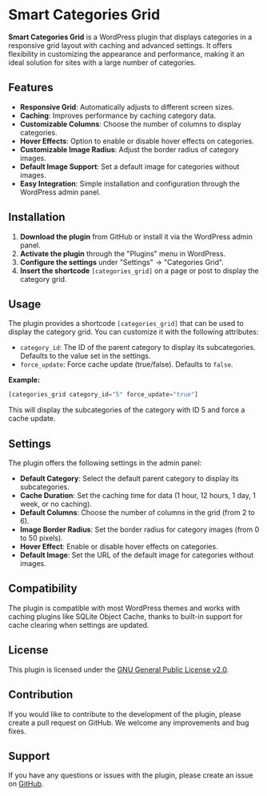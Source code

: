 # Smart Categories Grid

**Smart Categories Grid** is a WordPress plugin that displays categories in a responsive grid layout with caching and advanced settings. It offers flexibility in customizing the appearance and performance, making it an ideal solution for sites with a large number of categories.

## Features

- **Responsive Grid**: Automatically adjusts to different screen sizes.
- **Caching**: Improves performance by caching category data.
- **Customizable Columns**: Choose the number of columns to display categories.
- **Hover Effects**: Option to enable or disable hover effects on categories.
- **Customizable Image Radius**: Adjust the border radius of category images.
- **Default Image Support**: Set a default image for categories without images.
- **Easy Integration**: Simple installation and configuration through the WordPress admin panel.

## Installation

1. **Download the plugin** from GitHub or install it via the WordPress admin panel.
2. **Activate the plugin** through the "Plugins" menu in WordPress.
3. **Configure the settings** under "Settings" -> "Categories Grid".
4. **Insert the shortcode** `[categories_grid]` on a page or post to display the category grid.

## Usage

The plugin provides a shortcode `[categories_grid]` that can be used to display the category grid. You can customize it with the following attributes:

- `category_id`: The ID of the parent category to display its subcategories. Defaults to the value set in the settings.
- `force_update`: Force cache update (true/false). Defaults to `false`.

**Example:**

```php
[categories_grid category_id="5" force_update="true"]
```
This will display the subcategories of the category with ID 5 and force a cache update.

## Settings
The plugin offers the following settings in the admin panel:

- **Default Category**: Select the default parent category to display its subcategories.
- **Cache Duration**: Set the caching time for data (1 hour, 12 hours, 1 day, 1 week, or no caching).
- **Default Columns**: Choose the number of columns in the grid (from 2 to 6).
- **Image Border Radius**: Set the border radius for category images (from 0 to 50 pixels).
- **Hover Effect**: Enable or disable hover effects on categories.
- **Default Image**: Set the URL of the default image for categories without images.

## Compatibility
The plugin is compatible with most WordPress themes and works with caching plugins like SQLite Object Cache, thanks to built-in support for cache clearing when settings are updated.

## License
This plugin is licensed under the [GNU General Public License v2.0](https://www.gnu.org/licenses/gpl-2.0.html).

## Contribution
If you would like to contribute to the development of the plugin, please create a pull request on GitHub. We welcome any improvements and bug fixes.

## Support
If you have any questions or issues with the plugin, please create an issue on [GitHub](https://github.com/gemuzkm/smart-categories-grid).
